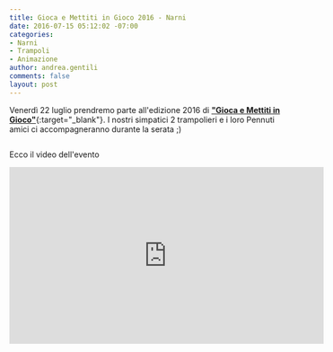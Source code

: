 ```yaml
---
title: Gioca e Mettiti in Gioco 2016 - Narni
date: 2016-07-15 05:12:02 -07:00
categories:
- Narni
- Trampoli
- Animazione
author: andrea.gentili
comments: false
layout: post
---
```


Venerdì 22 luglio prendremo parte all'edizione 2016 di [**"Gioca e Mettiti in Gioco"**](http://www.comune.narni.tr.it/NewsDettaglio.php?id=681){:target="_blank"}.
I nostri simpatici 2 trampolieri e i loro Pennuti amici ci accompagneranno durante la serata ;)

<img src="https://c1.staticflickr.com/9/8871/28291589816_cbdc595a7a_c.jpg" alt>

Ecco il video dell'evento

<iframe width="560" height="315" src="https://www.youtube.com/embed/EKjbds5nfek" frameborder="0" allowfullscreen></iframe>
